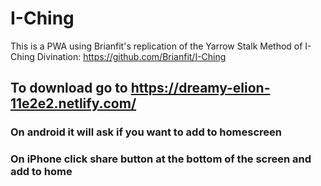 # I-Ching


This is a PWA using Brianfit's replication of the Yarrow Stalk Method of I-Ching Divination: 
https://github.com/Brianfit/I-Ching 

## To download go to https://dreamy-elion-11e2e2.netlify.com/
### On android it will ask if you want to add to homescreen
### On iPhone click share button at the bottom of the screen and add to home

